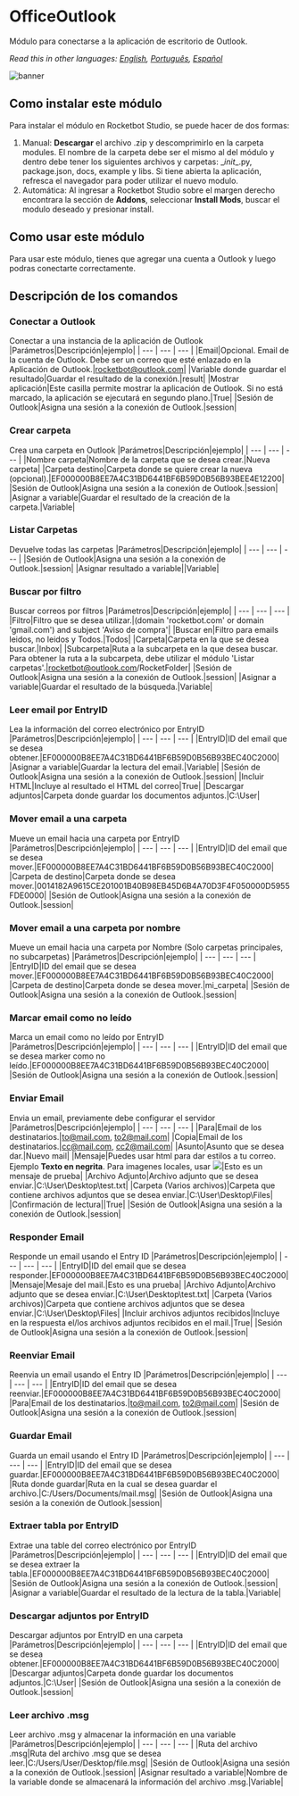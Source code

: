 



# OfficeOutlook
  
Módulo para conectarse a la aplicación de escritorio de Outlook.  

*Read this in other languages: [English](Manual_OfficeOutlook.md), [Português](Manual_OfficeOutlook.pr.md), [Español](Manual_OfficeOutlook.es.md)*
  
![banner](imgs/Banner_OfficeOutlook.png)
## Como instalar este módulo
  
Para instalar el módulo en Rocketbot Studio, se puede hacer de dos formas:
1. Manual: __Descargar__ el archivo .zip y descomprimirlo en la carpeta modules. El nombre de la carpeta debe ser el mismo al del módulo y dentro debe tener los siguientes archivos y carpetas: \__init__.py, package.json, docs, example y libs. Si tiene abierta la aplicación, refresca el navegador para poder utilizar el nuevo modulo.
2. Automática: Al ingresar a Rocketbot Studio sobre el margen derecho encontrara la sección de **Addons**, seleccionar **Install Mods**, buscar el modulo deseado y presionar install.  



## Como usar este módulo
Para usar este módulo, tienes que agregar una cuenta a Outlook y luego podras conectarte correctamente.


## Descripción de los comandos

### Conectar a Outlook
  
Conectar a una instancia de la aplicación de Outlook
|Parámetros|Descripción|ejemplo|
| --- | --- | --- |
|Email|Opcional. Email de la cuenta de Outlook. Debe ser un correo que esté enlazado en la Aplicación de Outlook.|rocketbot@outlook.com|
|Variable donde guardar el resultado|Guardar el resultado de la conexión.|result|
|Mostrar aplicación|Este casilla permite mostrar la aplicación de Outlook. Si no está marcado, la aplicación se ejecutará en segundo plano.|True|
|Sesión de Outlook|Asigna una sesión a la conexión de Outlook.|session|

### Crear carpeta
  
Crea una carpeta en Outlook
|Parámetros|Descripción|ejemplo|
| --- | --- | --- |
|Nombre carpeta|Nombre de la carpeta que se desea crear.|Nueva carpeta|
|Carpeta destino|Carpeta donde se quiere crear la nueva (opcional).|EF000000B8EE7A4C31BD6441BF6B59D0B56B93BEE4E12200|
|Sesión de Outlook|Asigna una sesión a la conexión de Outlook.|session|
|Asignar a variable|Guardar el resultado de la creación de la carpeta.|Variable|

### Listar Carpetas
  
Devuelve todas las carpetas
|Parámetros|Descripción|ejemplo|
| --- | --- | --- |
|Sesión de Outlook|Asigna una sesión a la conexión de Outlook.|session|
|Asignar resultado a variable||Variable|

### Buscar por filtro
  
Buscar correos por filtros
|Parámetros|Descripción|ejemplo|
| --- | --- | --- |
|Filtro|Filtro que se desea utilizar.|(domain 'rocketbot.com' or domain 'gmail.com') and subject 'Aviso de compra'|
|Buscar en|Filtro para emails leidos, no leidos y Todos.|Todos|
|Carpeta|Carpeta en la que se desea buscar.|Inbox|
|Subcarpeta|Ruta a la subcarpeta en la que desea buscar. Para obtener la ruta a la subcarpeta, debe utilizar el módulo 'Listar carpetas'.|rocketbot@outlook.com/RocketFolder|
|Sesión de Outlook|Asigna una sesión a la conexión de Outlook.|session|
|Asignar a variable|Guardar el resultado de la búsqueda.|Variable|

### Leer email por EntryID
  
Lea la información del correo electrónico por EntryID
|Parámetros|Descripción|ejemplo|
| --- | --- | --- |
|EntryID|ID del email que se desea obtener.|EF000000B8EE7A4C31BD6441BF6B59D0B56B93BEC40C2000|
|Asignar a variable|Guardar la lectura del email.|Variable|
|Sesión de Outlook|Asigna una sesión a la conexión de Outlook.|session|
|Incluir HTML|Incluye al resultado el HTML del correo|True|
|Descargar adjuntos|Carpeta donde guardar los documentos adjuntos.|C:\User\|

### Mover email a una carpeta
  
Mueve un email hacia una carpeta por EntryID
|Parámetros|Descripción|ejemplo|
| --- | --- | --- |
|EntryID|ID del email que se desea mover.|EF000000B8EE7A4C31BD6441BF6B59D0B56B93BEC40C2000|
|Carpeta de destino|Carpeta donde se desea mover.|0014182A9615CE201001B40B98EB45D6B4A70D3F4F050000D5955FDE0000|
|Sesión de Outlook|Asigna una sesión a la conexión de Outlook.|session|

### Mover email a una carpeta por nombre
  
Mueve un email hacia una carpeta por Nombre (Solo carpetas principales, no subcarpetas)
|Parámetros|Descripción|ejemplo|
| --- | --- | --- |
|EntryID|ID del email que se desea mover.|EF000000B8EE7A4C31BD6441BF6B59D0B56B93BEC40C2000|
|Carpeta de destino|Carpeta donde se desea mover.|mi_carpeta|
|Sesión de Outlook|Asigna una sesión a la conexión de Outlook.|session|

### Marcar email como no leído
  
Marca un email como no leído por EntryID
|Parámetros|Descripción|ejemplo|
| --- | --- | --- |
|EntryID|ID del email que se desea marker como no leído.|EF000000B8EE7A4C31BD6441BF6B59D0B56B93BEC40C2000|
|Sesión de Outlook|Asigna una sesión a la conexión de Outlook.|session|

### Enviar Email
  
Envia un email, previamente debe configurar el servidor
|Parámetros|Descripción|ejemplo|
| --- | --- | --- |
|Para|Email de los destinatarios.|to@mail.com, to2@mail.com|
|Copia|Email de los destinatarios.|cc@mail.com, cc2@mail.com|
|Asunto|Asunto que se desea dar.|Nuevo mail|
|Mensaje|Puedes usar html para dar estilos a tu correo. Ejemplo <b>Texto en negrita</b>. Para imagenes locales, usar <img src='ruta imagen en png'>|Esto es un mensaje de prueba|
|Archivo Adjunto|Archivo adjunto que se desea enviar.|C:\User\Desktop\test.txt|
|Carpeta (Varios archivos)|Carpeta que contiene archivos adjuntos que se desea enviar.|C:\User\Desktop\Files|
|Confirmación de lectura||True|
|Sesión de Outlook|Asigna una sesión a la conexión de Outlook.|session|

### Responder Email
  
Responde un email usando el Entry ID
|Parámetros|Descripción|ejemplo|
| --- | --- | --- |
|EntryID|ID del email que se desea responder.|EF000000B8EE7A4C31BD6441BF6B59D0B56B93BEC40C2000|
|Mensaje|Mesaje del mail.|Esto es una prueba|
|Archivo Adjunto|Archivo adjunto que se desea enviar.|C:\User\Desktop\test.txt|
|Carpeta (Varios archivos)|Carpeta que contiene archivos adjuntos que se desea enviar.|C:\User\Desktop\Files|
|Incluir archivos adjuntos recibidos|Incluye en la respuesta el/los archivos adjuntos recibidos en el mail.|True|
|Sesión de Outlook|Asigna una sesión a la conexión de Outlook.|session|

### Reenviar Email
  
Reenvia un email usando el Entry ID
|Parámetros|Descripción|ejemplo|
| --- | --- | --- |
|EntryID|ID del email que se desea reenviar.|EF000000B8EE7A4C31BD6441BF6B59D0B56B93BEC40C2000|
|Para|Email de los destinatarios.|to@mail.com, to2@mail.com|
|Sesión de Outlook|Asigna una sesión a la conexión de Outlook.|session|

### Guardar Email
  
Guarda un email usando el Entry ID
|Parámetros|Descripción|ejemplo|
| --- | --- | --- |
|EntryID|ID del email que se desea guardar.|EF000000B8EE7A4C31BD6441BF6B59D0B56B93BEC40C2000|
|Ruta donde guardar|Ruta en la cual se desea guardar el archivo.|C:/Users/Documents/mail.msg|
|Sesión de Outlook|Asigna una sesión a la conexión de Outlook.|session|

### Extraer tabla por EntryID
  
Extrae una table del correo electrónico por EntryID
|Parámetros|Descripción|ejemplo|
| --- | --- | --- |
|EntryID|ID del email que se desea extraer la tabla.|EF000000B8EE7A4C31BD6441BF6B59D0B56B93BEC40C2000|
|Sesión de Outlook|Asigna una sesión a la conexión de Outlook.|session|
|Asignar a variable|Guardar el resultado de la lectura de la tabla.|Variable|

### Descargar adjuntos por EntryID
  
Descargar adjuntos por EntryID en una carpeta
|Parámetros|Descripción|ejemplo|
| --- | --- | --- |
|EntryID|ID del email que se desea obtener.|EF000000B8EE7A4C31BD6441BF6B59D0B56B93BEC40C2000|
|Descargar adjuntos|Carpeta donde guardar los documentos adjuntos.|C:\User\|
|Sesión de Outlook|Asigna una sesión a la conexión de Outlook.|session|

### Leer archivo .msg
  
Leer archivo .msg y almacenar la información en una variable
|Parámetros|Descripción|ejemplo|
| --- | --- | --- |
|Ruta del archivo .msg|Ruta del archivo .msg que se desea leer.|C:/Users/User/Desktop/file.msg|
|Sesión de Outlook|Asigna una sesión a la conexión de Outlook.|session|
|Asignar resultado a variable|Nombre de la variable donde se almacenará la información del archivo .msg.|Variable|
